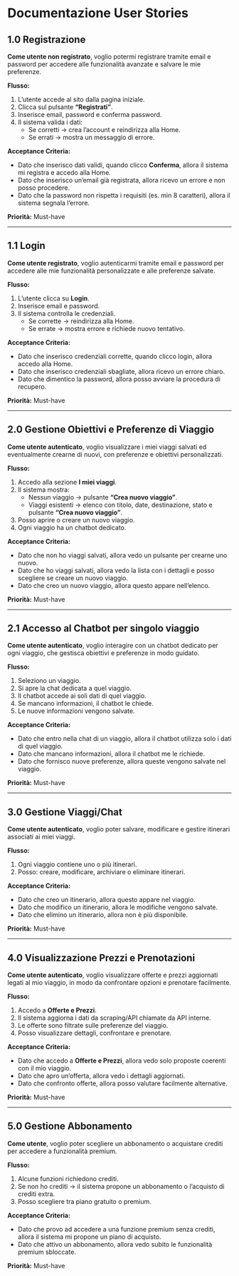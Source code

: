 # Documentazione User Stories
## 1.0 Registrazione  
**Come utente non registrato**, voglio potermi registrare tramite email e password per accedere alle funzionalità avanzate e salvare le mie preferenze.  

**Flusso:**  
1. L’utente accede al sito dalla pagina iniziale.  
2. Clicca sul pulsante **“Registrati”**.  
3. Inserisce email, password e conferma password.  
4. Il sistema valida i dati:  
   - Se corretti -> crea l’account e reindirizza alla Home.  
   - Se errati -> mostra un messaggio di errore.  

**Acceptance Criteria:**  
- Dato che inserisco dati validi, quando clicco **Conferma**, allora il sistema mi registra e accedo alla Home.  
- Dato che inserisco un’email già registrata, allora ricevo un errore e non posso procedere.  
- Dato che la password non rispetta i requisiti (es. min 8 caratteri), allora il sistema segnala l’errore.  

**Priorità:** Must-have  

---

## 1.1 Login  
**Come utente registrato**, voglio autenticarmi tramite email e password per accedere alle mie funzionalità personalizzate e alle preferenze salvate.  

**Flusso:**  
1. L’utente clicca su **Login**.  
2. Inserisce email e password.  
3. Il sistema controlla le credenziali.  
   - Se corrette -> reindirizza alla Home.  
   - Se errate -> mostra errore e richiede nuovo tentativo.  

**Acceptance Criteria:**  
- Dato che inserisco credenziali corrette, quando clicco login, allora accedo alla Home.  
- Dato che inserisco credenziali sbagliate, allora ricevo un errore chiaro.  
- Dato che dimentico la password, allora posso avviare la procedura di recupero.  

**Priorità:** Must-have  

---

## 2.0 Gestione Obiettivi e Preferenze di Viaggio  
**Come utente autenticato**, voglio visualizzare i miei viaggi salvati ed eventualmente crearne di nuovi, con preferenze e obiettivi personalizzati.  

**Flusso:**  
1. Accedo alla sezione **I miei viaggi**.  
2. Il sistema mostra:  
   - Nessun viaggio -> pulsante **“Crea nuovo viaggio”**.  
   - Viaggi esistenti -> elenco con titolo, date, destinazione, stato e pulsante **“Crea nuovo viaggio”**.  
3. Posso aprire o creare un nuovo viaggio.  
4. Ogni viaggio ha un chatbot dedicato.  

**Acceptance Criteria:**  
- Dato che non ho viaggi salvati, allora vedo un pulsante per crearne uno nuovo.  
- Dato che ho viaggi salvati, allora vedo la lista con i dettagli e posso scegliere se creare un nuovo viaggio.  
- Dato che creo un nuovo viaggio, allora questo appare nell’elenco.  

**Priorità:** Must-have  

---

## 2.1 Accesso al Chatbot per singolo viaggio  
**Come utente autenticato**, voglio interagire con un chatbot dedicato per ogni viaggio, che gestisca obiettivi e preferenze in modo guidato.  

**Flusso:**  
1. Seleziono un viaggio.  
2. Si apre la chat dedicata a quel viaggio.  
3. Il chatbot accede ai soli dati di quel viaggio.  
4. Se mancano informazioni, il chatbot le chiede.  
5. Le nuove informazioni vengono salvate.  

**Acceptance Criteria:**  
- Dato che entro nella chat di un viaggio, allora il chatbot utilizza solo i dati di quel viaggio.  
- Dato che mancano informazioni, allora il chatbot me le richiede.  
- Dato che fornisco nuove preferenze, allora queste vengono salvate nel viaggio.  

**Priorità:** Must-have  

---

## 3.0 Gestione Viaggi/Chat  
**Come utente autenticato**, voglio poter salvare, modificare e gestire itinerari associati ai miei viaggi.  

**Flusso:**  
1. Ogni viaggio contiene uno o più itinerari.  
2. Posso: creare, modificare, archiviare o eliminare itinerari.  

**Acceptance Criteria:**  
- Dato che creo un itinerario, allora questo appare nel viaggio.  
- Dato che modifico un itinerario, allora le modifiche vengono salvate.  
- Dato che elimino un itinerario, allora non è più disponibile.  

**Priorità:** Must-have  

---

## 4.0 Visualizzazione Prezzi e Prenotazioni  
**Come utente autenticato**, voglio visualizzare offerte e prezzi aggiornati legati al mio viaggio, in modo da confrontare opzioni e prenotare facilmente.  

**Flusso:**  
1. Accedo a **Offerte e Prezzi**.  
2. Il sistema aggiorna i dati da scraping/API chiamate da API interne.  
3. Le offerte sono filtrate sulle preferenze del viaggio.  
4. Posso visualizzare dettagli, confrontare e prenotare.  

**Acceptance Criteria:**  
- Dato che accedo a **Offerte e Prezzi**, allora vedo solo proposte coerenti con il mio viaggio.  
- Dato che apro un’offerta, allora vedo i dettagli aggiornati.  
- Dato che confronto offerte, allora posso valutare facilmente alternative.  

**Priorità:** Must-have  

---

## 5.0 Gestione Abbonamento  
**Come utente**, voglio poter scegliere un abbonamento o acquistare crediti per accedere a funzionalità premium.  

**Flusso:**  
1. Alcune funzioni richiedono crediti.  
2. Se non ho crediti -> il sistema propone un abbonamento o l’acquisto di crediti extra.  
3. Posso scegliere tra piano gratuito o premium.  

**Acceptance Criteria:**  
- Dato che provo ad accedere a una funzione premium senza crediti, allora il sistema mi propone un piano di acquisto.  
- Dato che attivo un abbonamento, allora vedo subito le funzionalità premium sbloccate.  

**Priorità:** Must-have
